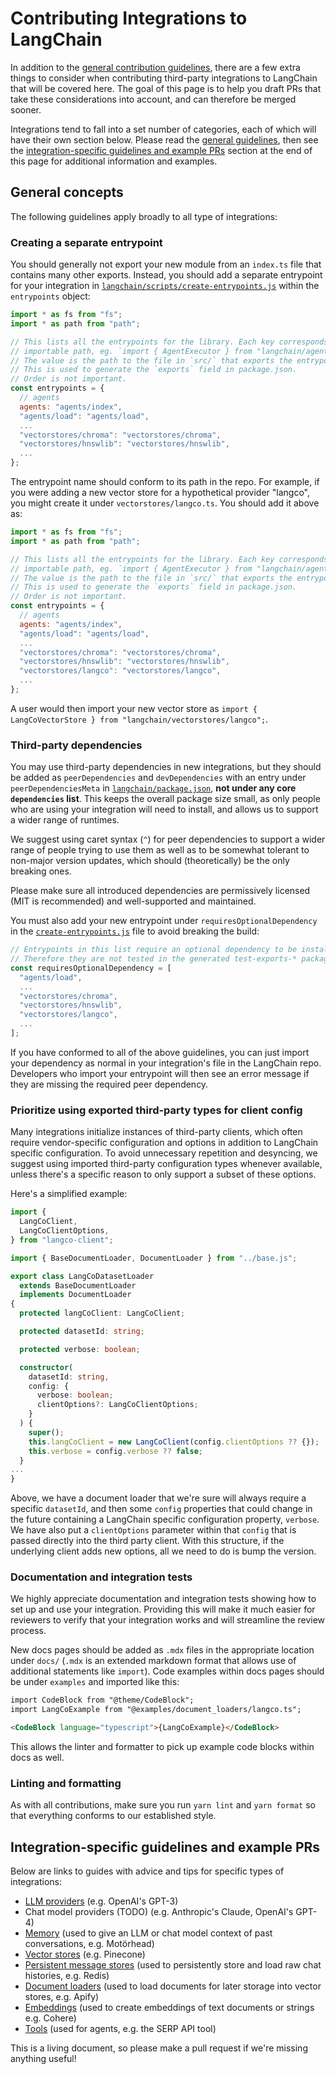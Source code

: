 # Contributing Integrations to LangChain

In addition to the [general contribution guidelines](https://github.com/langchain-ai/langchainjs/blob/main/CONTRIBUTING.md), there are a few extra things to consider when contributing third-party integrations to LangChain that will be covered here. The goal of this page is to help you draft PRs that take these considerations into account, and can therefore be merged sooner.

Integrations tend to fall into a set number of categories, each of which will have their own section below. Please read the [general guidelines](#general-concepts), then see the [integration-specific guidelines and example PRs](#integration-specific-guidelines-and-example-prs) section at the end of this page for additional information and examples.

## General concepts

The following guidelines apply broadly to all type of integrations:

### Creating a separate entrypoint

You should generally not export your new module from an `index.ts` file that contains many other exports. Instead, you should add a separate entrypoint for your integration in [`langchain/scripts/create-entrypoints.js`](https://github.com/langchain-ai/langchainjs/blob/main/langchain/scripts/create-entrypoints.js) within the `entrypoints` object:

```js
import * as fs from "fs";
import * as path from "path";

// This lists all the entrypoints for the library. Each key corresponds to an
// importable path, eg. `import { AgentExecutor } from "langchain/agents"`.
// The value is the path to the file in `src/` that exports the entrypoint.
// This is used to generate the `exports` field in package.json.
// Order is not important.
const entrypoints = {
  // agents
  agents: "agents/index",
  "agents/load": "agents/load",
  ...
  "vectorstores/chroma": "vectorstores/chroma",
  "vectorstores/hnswlib": "vectorstores/hnswlib",
  ...
};
```

The entrypoint name should conform to its path in the repo. For example, if you were adding a new vector store for a hypothetical provider "langco", you might create it under `vectorstores/langco.ts`. You should add it above as:

```js
import * as fs from "fs";
import * as path from "path";

// This lists all the entrypoints for the library. Each key corresponds to an
// importable path, eg. `import { AgentExecutor } from "langchain/agents"`.
// The value is the path to the file in `src/` that exports the entrypoint.
// This is used to generate the `exports` field in package.json.
// Order is not important.
const entrypoints = {
  // agents
  agents: "agents/index",
  "agents/load": "agents/load",
  ...
  "vectorstores/chroma": "vectorstores/chroma",
  "vectorstores/hnswlib": "vectorstores/hnswlib",
  "vectorstores/langco": "vectorstores/langco",
  ...
};
```

A user would then import your new vector store as `import { LangCoVectorStore } from "langchain/vectorstores/langco";`.

### Third-party dependencies

You may use third-party dependencies in new integrations, but they should be added as `peerDependencies` and `devDependencies` with an entry under `peerDependenciesMeta` in [`langchain/package.json`](https://github.com/langchain-ai/langchainjs/blob/main/langchain/package.json), **not under any core `dependencies` list**. This keeps the overall package size small, as only people who are using your integration will need to install, and allows us to support a wider range of runtimes.

We suggest using caret syntax (`^`) for peer dependencies to support a wider range of people trying to use them as well as to be somewhat tolerant to non-major version updates, which should (theoretically) be the only breaking ones.

Please make sure all introduced dependencies are permissively licensed (MIT is recommended) and well-supported and maintained.

You must also add your new entrypoint under `requiresOptionalDependency` in the [`create-entrypoints.js`](https://github.com/langchain-ai/langchainjs/blob/main/langchain/scripts/create-entrypoints.js) file to avoid breaking the build:

```js
// Entrypoints in this list require an optional dependency to be installed.
// Therefore they are not tested in the generated test-exports-* packages.
const requiresOptionalDependency = [
  "agents/load",
  ...
  "vectorstores/chroma",
  "vectorstores/hnswlib",
  "vectorstores/langco",
  ...
];
```

If you have conformed to all of the above guidelines, you can just import your dependency as normal in your integration's file in the LangChain repo. Developers who import your entrypoint will then see an error message if they are missing the required peer dependency.

### Prioritize using exported third-party types for client config

Many integrations initialize instances of third-party clients, which often require vendor-specific configuration and options in addition to LangChain specific configuration. To avoid unnecessary repetition and desyncing, we suggest using imported third-party configuration types whenever available, unless there's a specific reason to only support a subset of these options.

Here's a simplified example:

```ts
import {
  LangCoClient,
  LangCoClientOptions,
} from "langco-client";

import { BaseDocumentLoader, DocumentLoader } from "../base.js";

export class LangCoDatasetLoader
  extends BaseDocumentLoader
  implements DocumentLoader
{
  protected langCoClient: LangCoClient;

  protected datasetId: string;

  protected verbose: boolean;

  constructor(
    datasetId: string,
    config: {
      verbose: boolean;
      clientOptions?: LangCoClientOptions;
    }
  ) {
    super();
    this.langCoClient = new LangCoClient(config.clientOptions ?? {});
    this.verbose = config.verbose ?? false;
  }
...
}
```

Above, we have a document loader that we're sure will always require a specific `datasetId`, and then some `config` properties that could change in the future containing a LangChain specific configuration property, `verbose`. We have also put a `clientOptions` parameter within that `config` that is passed directly into the third party client. With this structure, if the underlying client adds new options, all we need to do is bump the version.

### Documentation and integration tests

We highly appreciate documentation and integration tests showing how to set up and use your integration. Providing this will make it much easier for reviewers to verify that your integration works and will streamline the review process.

New docs pages should be added as `.mdx` files in the appropriate location under `docs/` (`.mdx` is an extended markdown format that allows use of additional statements like `import`). Code examples within docs pages should be under `examples` and imported like this:

```md
import CodeBlock from "@theme/CodeBlock";
import LangCoExample from "@examples/document_loaders/langco.ts";

<CodeBlock language="typescript">{LangCoExample}</CodeBlock>
```

This allows the linter and formatter to pick up example code blocks within docs as well.

### Linting and formatting

As with all contributions, make sure you run `yarn lint` and `yarn format` so that everything conforms to our established style.

## Integration-specific guidelines and example PRs

Below are links to guides with advice and tips for specific types of integrations:

- [LLM providers](https://github.com/langchain-ai/langchainjs/blob/main/.github/contributing/integrations/LLMS.md) (e.g. OpenAI's GPT-3)
- Chat model providers (TODO) (e.g. Anthropic's Claude, OpenAI's GPT-4)
- [Memory](https://github.com/langchain-ai/langchainjs/blob/main/.github/contributing/integrations/MEMORY.md) (used to give an LLM or chat model context of past conversations, e.g. Motörhead)
- [Vector stores](https://github.com/langchain-ai/langchainjs/blob/main/.github/contributing/integrations/VECTOR_STORES.md) (e.g. Pinecone)
- [Persistent message stores](https://github.com/langchain-ai/langchainjs/blob/main/.github/contributing/integrations/MESSAGE_STORES.md) (used to persistently store and load raw chat histories, e.g. Redis)
- [Document loaders](https://github.com/langchain-ai/langchainjs/blob/main/.github/contributing/integrations/DOCUMENT_LOADERS.md) (used to load documents for later storage into vector stores, e.g. Apify)
- [Embeddings](https://github.com/langchain-ai/langchainjs/blob/main/.github/contributing/integrations/EMBEDDINGS.md) (used to create embeddings of text documents or strings e.g. Cohere)
- [Tools](https://github.com/langchain-ai/langchainjs/blob/main/.github/contributing/integrations/TOOLS.md) (used for agents, e.g. the SERP API tool)

This is a living document, so please make a pull request if we're missing anything useful!
